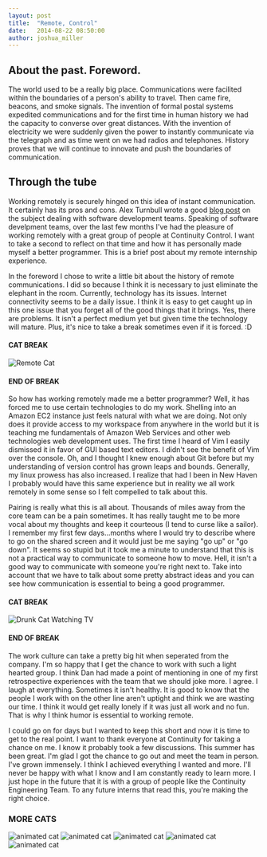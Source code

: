 ```yaml
---
layout: post
title:  "Remote, Control"
date:   2014-08-22 08:50:00
author: joshua_miller
---
```


## About the past. Foreword.

The world used to be a really big place. Communications were facilited within the boundaries of a person's ability to travel. Then came fire, beacons, and smoke signals. The invention of formal postal systems expedited communications and for the first time in human history we had the capacity to converse over great distances. With the invention of electricity we were suddenly given the power to instantly communicate via the telegraph and as time went on we had radios and telephones. History proves that we will continue to innovate and push the boundaries of communication.

## Through the tube

Working remotely is securely hinged on this idea of instant communication.  It certainly has its pros and cons. Alex Turnbull wrote a good [blog post](http://groovehq.com/blog/being-a-remote-team) on the subject dealing with software development teams. Speaking of software develpment teams, over the last few months I've had the pleasure of working remotely with a great group of people at Continuity Control. I want to take a second to reflect on that time and how it has personally made myself a better programmer. This is a brief post about my remote internship experience.

In the foreword I chose to write a little bit about the history of remote communications. I did so because I think it is necessary to just eliminate the elephant in the room. Currently, technology has its issues. Internet connectivity seems to be a daily issue. I think it is easy to get caught up in this one issue that you forget all of the good things that it brings. Yes, there are problems. It isn't a perfect medium yet but given time the technology will mature. Plus, it's nice to take a break sometimes even if it is forced. :D

#### CAT BREAK
![Remote Cat](http://stuffonmycat.com/wp-content/uploads/2012/05/543372_418285124850330_100000065397095_1609536_1703668995_n.jpg)
#### END OF BREAK

So how has working remotely made me a better programmer? Well, it has forced me to use certain technologies to do my work. Shelling into an Amazon EC2 instance just feels natural with what we are doing. Not only does it provide access to my workspace from anywhere in the world but it is teaching me fundamentals of Amazon Web Services and other web technologies web development uses. The first time I heard of Vim I easily dismissed it in favor of GUI based text editors. I didn't see the benefit of Vim over the console. Oh, and I thought I knew enough about Git before but my understanding of version control has grown leaps and bounds. Generally, my linux prowess has also increased. I realize that had I been in New Haven I probably would have this same experience but in reality we all work remotely in some sense so I felt compelled to talk about this.

Pairing is really what this is all about. Thousands of miles away from the core team can be a pain sometimes. It has really taught me to be more vocal about my thoughts and keep it courteous (I tend to curse like a sailor). I remember my first few days...months where I would try to describe where to go on the shared screen and it would just be me saying "go up" or "go down". It seems so stupid but it took me a minute to understand that this is not a practical way to communicate to someone how to move. Hell, it isn't a good way to communicate with someone you're right next to. Take into account that we have to talk about some pretty abstract ideas and you can see how communication is essential to being a good programmer.

#### CAT BREAK
![Drunk Cat Watching TV](http://www.curtrich.com/cat.remote.jpg)
#### END OF BREAK

The work culture can take a pretty big hit when seperated from the company. I'm so happy that I get the chance to work with such a light hearted group. I think Dan had made a point of mentioning in one of my first retrospective experiences with the team that we should joke more. I agree. I laugh at everything. Sometimes it isn't healthy. It is good to know that the people I work with on the other line aren't uptight and think we are wasting our time. I think it would get really lonely if it was just all work and no fun. That is why I think humor is essential to working remote.

I could go on for days but I wanted to keep this short and now it is time to get to the real point. I want to thank everyone at Continuity for taking a chance on me. I know it probably took a few discussions. This summer has been great. I'm glad I got the chance to go out and meet the team in person. I've grown immensely. I think I achieved everything I wanted and more. I'll never be happy with what I know and I am constantly ready to learn more. I just hope in the future that it is with a group of people like the Continuity Engineering Team. To any future interns that read this, you're making the right choice.

### MORE CATS
![animated cat](http://i427.photobucket.com/albums/pp355/NyackBosco/music/dj-cat.gif)
![animated cat](http://4.bp.blogspot.com/-DV9P8-Y11U4/U62i5UgWlXI/AAAAAAAATuA/yc1su0L4l2s/s1600/funny-cat-swordsman-guitarist-gif.jpg)
![animated cat](http://www.lovethispic.com/uploaded_images/thumbs/103924-Trippy-Cat-Eating-Pizza.gif)
![animated cat](http://cdn.gurl.com/wp-content/uploads/2014/04/grumpy-cat-celebrate.gif)
![animated cat](http://d2tq98mqfjyz2l.cloudfront.net/image_cache/1386271988822574_animate.gif)


